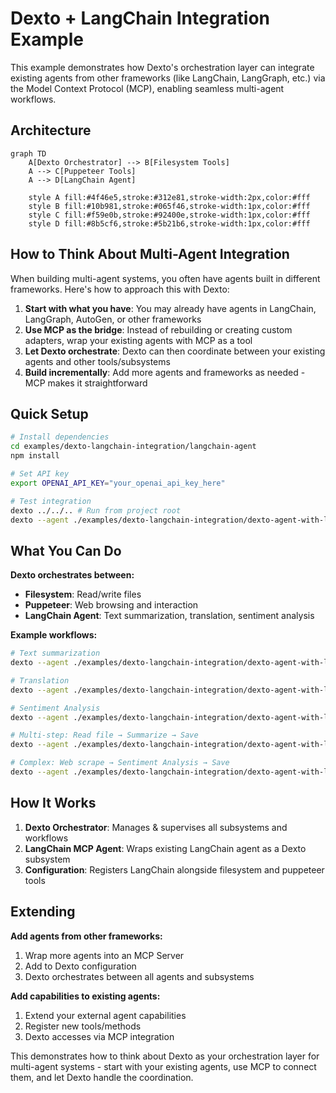 # Dexto + LangChain Integration Example

This example demonstrates how Dexto's orchestration layer can integrate existing agents from other frameworks (like LangChain, LangGraph, etc.) via the Model Context Protocol (MCP), enabling seamless multi-agent workflows.

## Architecture

```mermaid
graph TD
    A[Dexto Orchestrator] --> B[Filesystem Tools]
    A --> C[Puppeteer Tools]
    A --> D[LangChain Agent]
    
    style A fill:#4f46e5,stroke:#312e81,stroke-width:2px,color:#fff
    style B fill:#10b981,stroke:#065f46,stroke-width:1px,color:#fff
    style C fill:#f59e0b,stroke:#92400e,stroke-width:1px,color:#fff
    style D fill:#8b5cf6,stroke:#5b21b6,stroke-width:1px,color:#fff
```

## How to Think About Multi-Agent Integration

When building multi-agent systems, you often have agents built in different frameworks. Here's how to approach this with Dexto:

1. **Start with what you have**: You may already have agents in LangChain, LangGraph, AutoGen, or other frameworks
2. **Use MCP as the bridge**: Instead of rebuilding or creating custom adapters, wrap your existing agents with MCP as a tool
3. **Let Dexto orchestrate**: Dexto can then coordinate between your existing agents and other tools/subsystems
4. **Build incrementally**: Add more agents and frameworks as needed - MCP makes it straightforward

## Quick Setup

```bash
# Install dependencies
cd examples/dexto-langchain-integration/langchain-agent
npm install

# Set API key
export OPENAI_API_KEY="your_openai_api_key_here"

# Test integration
dexto ../../.. # Run from project root
dexto --agent ./examples/dexto-langchain-integration/dexto-agent-with-langchain.yml "Analyze the sentiment of this review: 'I absolutely love this product! The quality is amazing and the customer service was outstanding. Best purchase I've made this year.'"
```

## What You Can Do

**Dexto orchestrates between:**
- **Filesystem**: Read/write files
- **Puppeteer**: Web browsing and interaction
- **LangChain Agent**: Text summarization, translation, sentiment analysis

**Example workflows:**
```bash
# Text summarization
dexto --agent ./examples/dexto-langchain-integration/dexto-agent-with-langchain.yml "Summarize this article: Artificial intelligence has transformed how we work, with tools like ChatGPT and GitHub Copilot becoming essential for developers. These AI assistants help write code, debug issues, and even design entire applications. The impact extends beyond coding - AI is reshaping customer service, content creation, and decision-making processes across industries."

# Translation
dexto --agent ./examples/dexto-langchain-integration/dexto-agent-with-langchain.yml "Translate this text to Spanish: The weather is beautiful today and I'm going to the park to enjoy the sunshine."

# Sentiment Analysis
dexto --agent ./examples/dexto-langchain-integration/dexto-agent-with-langchain.yml "Analyze the sentiment of this customer review: 'I absolutely love this product! The quality is amazing and the customer service was outstanding. Best purchase I've made this year.'"

# Multi-step: Read file → Summarize → Save
dexto --agent ./examples/dexto-langchain-integration/dexto-agent-with-langchain.yml "Read README.md, summarize it, save the summary"

# Complex: Web scrape → Sentiment Analysis → Save
dexto --agent ./examples/dexto-langchain-integration/dexto-agent-with-langchain.yml "Search for customer reviews about our product, analyze the sentiment, save as sentiment_report.md"
```

## How It Works

1. **Dexto Orchestrator**: Manages & supervises all subsystems and workflows
2. **LangChain MCP Agent**: Wraps existing LangChain agent as a Dexto subsystem
3. **Configuration**: Registers LangChain alongside filesystem and puppeteer tools

## Extending

**Add agents from other frameworks:**
1. Wrap more agents into an MCP Server
2. Add to Dexto configuration
3. Dexto orchestrates between all agents and subsystems

**Add capabilities to existing agents:**
1. Extend your external agent capabilities
2. Register new tools/methods
3. Dexto accesses via MCP integration

This demonstrates how to think about Dexto as your orchestration layer for multi-agent systems - start with your existing agents, use MCP to connect them, and let Dexto handle the coordination.
